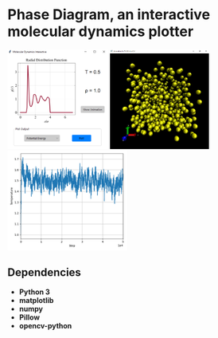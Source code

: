 # Phase Diagram, an interactive molecular dynamics plotter

<img src="images/gui_example.png" height="200"/> <img src="images/md_animation.png" height="200"/> <img src="images/md_graph.png" height="200"/>


## Dependencies

  * **Python 3**
  * **matplotlib**
  * **numpy**
  * **Pillow**
  * **opencv-python**